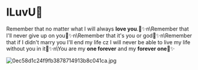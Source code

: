 # ILuvU💞

 Remember that no matter what I will always **love you**.💞✨️n\Remember that I'll never give up on you💞✨️n\Remember that it's you or god💞✨️n\Remember that if I didn't marry you I'll end my life cz I will never be able to live my life without you in it💞✨️n\You are my **one forever** and my **forever one**💞✨️


![0ec58d1c24f9fb3878714913b8c041ca.jpg](https://github.com/user-attachments/assets/f8754d8d-bb59-49a8-8a83-735cccf56b7f)